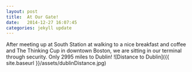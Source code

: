 ```yaml
---
layout: post
title:  At Our Gate!
date:   2014-12-27 16:07:45
categories: jekyll update
---
```

After meeting up at South Station at walking to a nice breakfast and coffee and The Thinking Cup in downtown Boston, we are sitting in our terminal through security. Only 2995 miles to Dublin!
![Distance to Dublin]({{ site.baseurl }}/assets/dublinDistance.jpg)

[jekyll]:      http://jekyllrb.com
[jekyll-gh]:   https://github.com/jekyll/jekyll
[jekyll-help]: https://github.com/jekyll/jekyll-help
